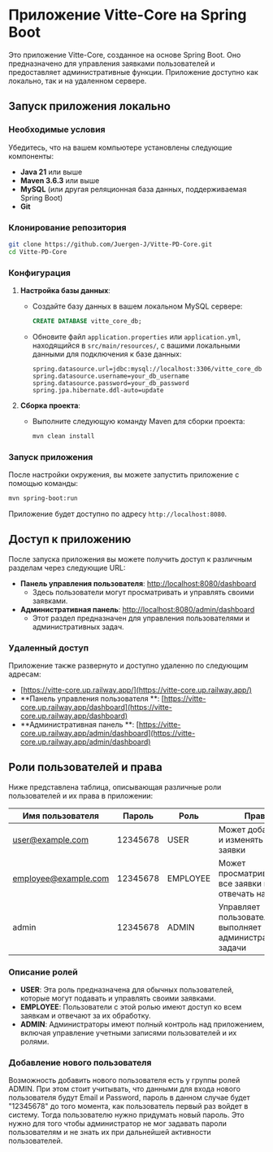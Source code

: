 # Приложение Vitte-Core на Spring Boot

Это приложение Vitte-Core, созданное на основе Spring Boot. Оно предназначено для управления заявками пользователей и
предоставляет административные функции. Приложение доступно как локально, так и на удаленном сервере.

## Запуск приложения локально

### Необходимые условия

Убедитесь, что на вашем компьютере установлены следующие компоненты:

- **Java 21** или выше
- **Maven 3.6.3** или выше
- **MySQL** (или другая реляционная база данных, поддерживаемая Spring Boot)
- **Git**

### Клонирование репозитория

```bash
git clone https://github.com/Juergen-J/Vitte-PD-Core.git
cd Vitte-PD-Core
```

### Конфигурация

1. **Настройка базы данных**:
    - Создайте базу данных в вашем локальном MySQL сервере:
      ```sql
      CREATE DATABASE vitte_core_db;
      ```
    - Обновите файл `application.properties` или `application.yml`, находящийся в `src/main/resources/`, с вашими
      локальными данными для подключения к базе данных:
      ```properties
      spring.datasource.url=jdbc:mysql://localhost:3306/vitte_core_db
      spring.datasource.username=your_db_username
      spring.datasource.password=your_db_password
      spring.jpa.hibernate.ddl-auto=update
      ```

2. **Сборка проекта**:
    - Выполните следующую команду Maven для сборки проекта:
      ```bash
      mvn clean install
      ```

### Запуск приложения

После настройки окружения, вы можете запустить приложение с помощью команды:

```bash
mvn spring-boot:run
```

Приложение будет доступно по адресу `http://localhost:8080`.

## Доступ к приложению

После запуска приложения вы можете получить доступ к различным разделам через следующие URL:

- **Панель управления пользователя**: [http://localhost:8080/dashboard](http://localhost:8080/dashboard)
    - Здесь пользователи могут просматривать и управлять своими заявками.
- **Административная панель**: [http://localhost:8080/admin/dashboard](http://localhost:8080/admin/dashboard)
    - Этот раздел предназначен для управления пользователями и административных задач.

### Удаленный доступ

Приложение также развернуто и доступно удаленно по следующим адресам:

- [https://vitte-core.up.railway.app/](https://vitte-core.up.railway.app/)
- **Панель управления пользователя
  **: [https://vitte-core.up.railway.app/dashboard](https://vitte-core.up.railway.app/dashboard)
- **Административная панель
  **: [https://vitte-core.up.railway.app/admin/dashboard](https://vitte-core.up.railway.app/admin/dashboard)

## Роли пользователей и права

Ниже представлена таблица, описывающая различные роли пользователей и их права в приложении:

| Имя пользователя     | Пароль   | Роль     | Права                                                        |
|----------------------|----------|----------|--------------------------------------------------------------|
| user@example.com     | 12345678 | USER     | Может добавлять и изменять свои заявки                       |
| employee@example.com | 12345678 | EMPLOYEE | Может просматривать все заявки и отвечать на них             |
| admin                | 12345678 | ADMIN    | Управляет пользователями и выполняет административные задачи |

### Описание ролей

- **USER**: Эта роль предназначена для обычных пользователей, которые могут подавать и управлять своими заявками.
- **EMPLOYEE**: Пользователи с этой ролью имеют доступ ко всем заявкам и отвечают за их обработку.
- **ADMIN**: Администраторы имеют полный контроль над приложением, включая управление учетными записями пользователей и
  их ролями.

### Добавление нового пользователя

Возможность добавить нового пользователя есть у группы ролей ADMIN. При этом стоит учитывать, что данными для входа
нового пользователя будут Email и Password, пароль в данном случае будет "12345678" до того момента, как пользователь
первый раз войдет в систему. Тогда пользователю нужно придумать новый пароль. Это нужно для того чтобы администратор не
мог задавать пароли пользователям и не знать их при дальнейшей активности пользователей.